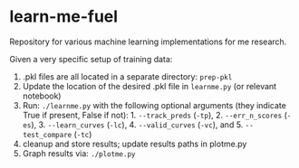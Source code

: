 # learn-me-fuel
Repository for various machine learning implementations for me research.

Given a very specific setup of training data:
1. .pkl files are all located in a separate directory: `prep-pkl`
2. Update the location of the desired .pkl file in `learnme.py` (or relevant notebook)
3. Run: `./learnme.py` with the following optional arguments (they indicate True if present, False if not): 1. `--track_preds` (`-tp`), 2. `--err_n_scores` (`-es`), 3. `--learn_curves` (`-lc`), 4. `--valid_curves` (`-vc`), and 5. `--test_compare` (`-tc`)
4. cleanup and store results; update results paths in plotme.py
5. Graph results via: `./plotme.py`
